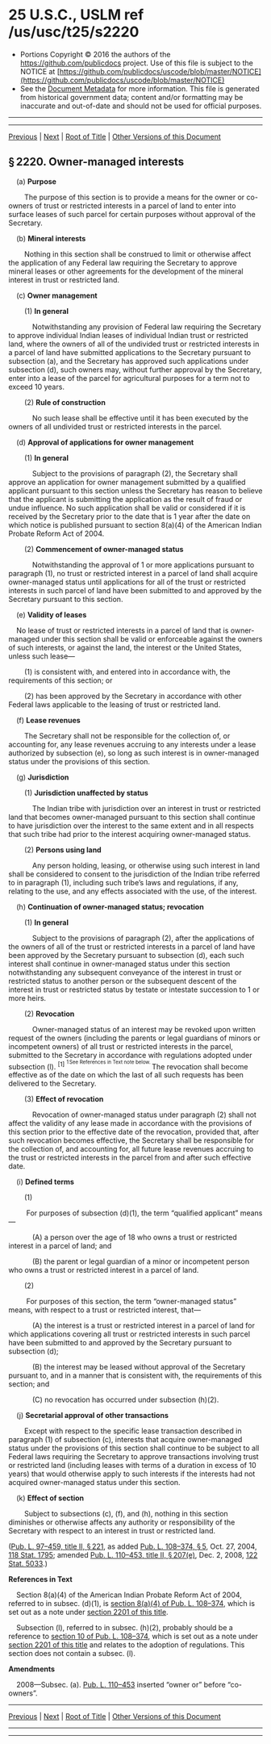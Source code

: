 ---
---

# 25 U.S.C., USLM ref /us/usc/t25/s2220

* Portions Copyright © 2016 the authors of the https://github.com/publicdocs project.
  Use of this file is subject to the NOTICE at [https://github.com/publicdocs/uscode/blob/master/NOTICE](https://github.com/publicdocs/uscode/blob/master/NOTICE)
* See the [Document Metadata](././../../../..//README.md) for more information.
  This file is generated from historical government data; content and/or formatting may be inaccurate and out-of-date and should not be used for official purposes.

----------
----------

[Previous](./../../../..//us/usc/t25/ch24/m__us_usc_t25_s2219.md) | [Next](./../../../..//us/usc/t25/ch24/m__us_usc_t25_s2221.md) | [Root of Title](./../../../../) | [Other Versions of this Document](https://publicdocs.github.io/go/links?ns=uslm&ref=%2Fus%2Fusc%2Ft25%2Fs2220)

## § 2220. Owner-managed interests

    (a) __Purpose__ 

        The purpose of this section is to provide a means for the owner or co-owners of trust or restricted interests in a parcel of land to enter into surface leases of such parcel for certain purposes without approval of the Secretary.

    (b) __Mineral interests__ 

        Nothing in this section shall be construed to limit or otherwise affect the application of any Federal law requiring the Secretary to approve mineral leases or other agreements for the development of the mineral interest in trust or restricted land.

    (c) __Owner management__ 

        (1) __In general__ 

            Notwithstanding any provision of Federal law requiring the Secretary to approve individual Indian leases of individual Indian trust or restricted land, where the owners of all of the undivided trust or restricted interests in a parcel of land have submitted applications to the Secretary pursuant to subsection (a), and the Secretary has approved such applications under subsection (d), such owners may, without further approval by the Secretary, enter into a lease of the parcel for agricultural purposes for a term not to exceed 10 years.

        (2) __Rule of construction__ 

            No such lease shall be effective until it has been executed by the owners of all undivided trust or restricted interests in the parcel.

    (d) __Approval of applications for owner management__ 

        (1) __In general__ 

            Subject to the provisions of paragraph (2), the Secretary shall approve an application for owner management submitted by a qualified applicant pursuant to this section unless the Secretary has reason to believe that the applicant is submitting the application as the result of fraud or undue influence. No such application shall be valid or considered if it is received by the Secretary prior to the date that is 1 year after the date on which notice is published pursuant to section 8(a)(4) of the American Indian Probate Reform Act of 2004.

        (2) __Commencement of owner-managed status__ 

            Notwithstanding the approval of 1 or more applications pursuant to paragraph (1), no trust or restricted interest in a parcel of land shall acquire owner-managed status until applications for all of the trust or restricted interests in such parcel of land have been submitted to and approved by the Secretary pursuant to this section.

    (e) __Validity of leases__ 

    No lease of trust or restricted interests in a parcel of land that is owner-managed under this section shall be valid or enforceable against the owners of such interests, or against the land, the interest or the United States, unless such lease—

        (1) is consistent with, and entered into in accordance with, the requirements of this section; or

        (2) has been approved by the Secretary in accordance with other Federal laws applicable to the leasing of trust or restricted land.

    (f) __Lease revenues__ 

        The Secretary shall not be responsible for the collection of, or accounting for, any lease revenues accruing to any interests under a lease authorized by subsection (e), so long as such interest is in owner-managed status under the provisions of this section.

    (g) __Jurisdiction__ 

        (1) __Jurisdiction unaffected by status__ 

            The Indian tribe with jurisdiction over an interest in trust or restricted land that becomes owner-managed pursuant to this section shall continue to have jurisdiction over the interest to the same extent and in all respects that such tribe had prior to the interest acquiring owner-managed status.

        (2) __Persons using land__ 

            Any person holding, leasing, or otherwise using such interest in land shall be considered to consent to the jurisdiction of the Indian tribe referred to in paragraph (1), including such tribe’s laws and regulations, if any, relating to the use, and any effects associated with the use, of the interest.

    (h) __Continuation of owner-managed status; revocation__ 

        (1) __In general__ 

            Subject to the provisions of paragraph (2), after the applications of the owners of all of the trust or restricted interests in a parcel of land have been approved by the Secretary pursuant to subsection (d), each such interest shall continue in owner-managed status under this section notwithstanding any subsequent conveyance of the interest in trust or restricted status to another person or the subsequent descent of the interest in trust or restricted status by testate or intestate succession to 1 or more heirs.

        (2) __Revocation__ 

            Owner-managed status of an interest may be revoked upon written request of the owners (including the parents or legal guardians of minors or incompetent owners) of all trust or restricted interests in the parcel, submitted to the Secretary in accordance with regulations adopted under subsection (l). <sup>\[1\]</sup>  <sup><sup> 1 See References in Text note below. </sup></sup>  The revocation shall become effective as of the date on which the last of all such requests has been delivered to the Secretary.

        (3) __Effect of revocation__ 

            Revocation of owner-managed status under paragraph (2) shall not affect the validity of any lease made in accordance with the provisions of this section prior to the effective date of the revocation, provided that, after such revocation becomes effective, the Secretary shall be responsible for the collection of, and accounting for, all future lease revenues accruing to the trust or restricted interests in the parcel from and after such effective date.

    (i) __Defined terms__ 

        (1)

         For purposes of subsection (d)(1), the term “qualified applicant” means—

            (A) a person over the age of 18 who owns a trust or restricted interest in a parcel of land; and

            (B) the parent or legal guardian of a minor or incompetent person who owns a trust or restricted interest in a parcel of land.

        (2)

         For purposes of this section, the term “owner-managed status” means, with respect to a trust or restricted interest, that—

            (A) the interest is a trust or restricted interest in a parcel of land for which applications covering all trust or restricted interests in such parcel have been submitted to and approved by the Secretary pursuant to subsection (d);

            (B) the interest may be leased without approval of the Secretary pursuant to, and in a manner that is consistent with, the requirements of this section; and

            (C) no revocation has occurred under subsection (h)(2).

    (j) __Secretarial approval of other transactions__ 

        Except with respect to the specific lease transaction described in paragraph (1) of subsection (c), interests that acquire owner-managed status under the provisions of this section shall continue to be subject to all Federal laws requiring the Secretary to approve transactions involving trust or restricted land (including leases with terms of a duration in excess of 10 years) that would otherwise apply to such interests if the interests had not acquired owner-managed status under this section.

    (k) __Effect of section__ 

        Subject to subsections (c), (f), and (h), nothing in this section diminishes or otherwise affects any authority or responsibility of the Secretary with respect to an interest in trust or restricted land.

([Pub. L. 97–459, title II, § 221][/us/pl/97/459/s221], as added [Pub. L. 108–374, § 5][/us/pl/108/374/s5], Oct. 27, 2004, [118 Stat. 1795][/us/stat/118/1795]; amended [Pub. L. 110–453, title II, § 207(e)][/us/pl/110/453/s207/e], Dec. 2, 2008, [122 Stat. 5033][/us/stat/122/5033].)

 __References in Text__ 

    Section 8(a)(4) of the American Indian Probate Reform Act of 2004, referred to in subsec. (d)(1), is [section 8(a)(4) of Pub. L. 108–374][/us/pl/108/374/s8/a/4], which is set out as a note under [section 2201 of this title][/us/usc/t25/s2201].

    Subsection (l), referred to in subsec. (h)(2), probably should be a reference to [section 10 of Pub. L. 108–374][/us/pl/108/374/s10], which is set out as a note under [section 2201 of this title][/us/usc/t25/s2201] and relates to the adoption of regulations. This section does not contain a subsec. (l).

 __Amendments__ 

    2008—Subsec. (a). [Pub. L. 110–453][/us/pl/110/453] inserted “owner or” before “co-owners”.

----------

[Previous](./../../../..//us/usc/t25/ch24/m__us_usc_t25_s2219.md) | [Next](./../../../..//us/usc/t25/ch24/m__us_usc_t25_s2221.md) | [Root of Title](./../../../../) | [Other Versions of this Document](https://publicdocs.github.io/go/links?ns=uslm&ref=%2Fus%2Fusc%2Ft25%2Fs2220)

----------
----------

[/us/pl/97/459/s221]: https://publicdocs.github.io/go/links?ns=uslm&ref=%2Fus%2Fpl%2F97%2F459%2Fs221
[/us/pl/108/374/s5]: https://publicdocs.github.io/go/links?ns=uslm&ref=%2Fus%2Fpl%2F108%2F374%2Fs5
[/us/stat/118/1795]: https://publicdocs.github.io/go/links?ns=uslm&ref=%2Fus%2Fstat%2F118%2F1795
[/us/pl/110/453/s207/e]: https://publicdocs.github.io/go/links?ns=uslm&ref=%2Fus%2Fpl%2F110%2F453%2Fs207%2Fe
[/us/stat/122/5033]: https://publicdocs.github.io/go/links?ns=uslm&ref=%2Fus%2Fstat%2F122%2F5033
[/us/pl/108/374/s8/a/4]: https://publicdocs.github.io/go/links?ns=uslm&ref=%2Fus%2Fpl%2F108%2F374%2Fs8%2Fa%2F4
[/us/usc/t25/s2201]: https://publicdocs.github.io/go/links?ns=uslm&ref=%2Fus%2Fusc%2Ft25%2Fs2201
[/us/pl/108/374/s10]: https://publicdocs.github.io/go/links?ns=uslm&ref=%2Fus%2Fpl%2F108%2F374%2Fs10
[/us/usc/t25/s2201]: https://publicdocs.github.io/go/links?ns=uslm&ref=%2Fus%2Fusc%2Ft25%2Fs2201
[/us/pl/110/453]: https://publicdocs.github.io/go/links?ns=uslm&ref=%2Fus%2Fpl%2F110%2F453


